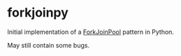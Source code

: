 # forkjoinpy

Initial implementation of a 
[ForkJoinPool](https://docs.oracle.com/javase/8/docs/api/java/util/concurrent/ForkJoinPool.html)
pattern in Python.

May still contain some bugs.